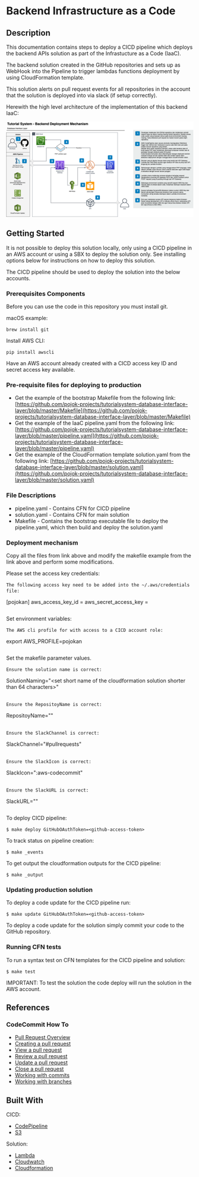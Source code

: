 # Backend Infrastructure as a Code

## Description

This documentation contains steps to deploy a CICD pipeline which deploys the backend APIs solution as part of the Infrastucture as a Code \(IaaC\).

The backend solution created in the GitHub repositories and sets up as WebHook into the Pipeline to trigger lambdas functions deployment by using CloudFormation template.

This solution alerts on pull request events for all repositories in the account that the solution is deployed into via slack \(if setup correctly\).

Herewith the high level architecture of the implementation of this backend IaaC:

![Tutorial System Backend Deployment Mechanism](../.gitbook/assets/tutorial-system-backend-deployment-mechanism.png)

## Getting Started

It is not possible to deploy this solution locally, only using a CICD pipeline in an AWS account or using a SBX to deploy the solution only. See installing options below for instructions on how to deploy this solution.

The CICD pipeline should be used to deploy the solution into the below accounts.

### Prerequisites Components

Before you can use the code in this repository you must install git.

macOS example:

```text
brew install git
```

Install AWS CLI:

```text
pip install awscli
```

Have an AWS account already created with a CICD access key ID and secret access key available.

### Pre-requisite files for deploying to production

* Get the example of the bootstrap Makefile from the following link: [https://github.com/pojok-projects/tutorialsystem-database-interface-layer/blob/master/Makefile](https://github.com/pojok-projects/tutorialsystem-database-interface-layer/blob/master/Makefile) 
* Get the example of the IaaC pipeline.yaml from the following link: [https://github.com/pojok-projects/tutorialsystem-database-interface-layer/blob/master/pipeline.yaml](https://github.com/pojok-projects/tutorialsystem-database-interface-layer/blob/master/pipeline.yaml) 
* Get the example of the CloudFormation template solution.yaml from the following link: [https://github.com/pojok-projects/tutorialsystem-database-interface-layer/blob/master/solution.yaml](https://github.com/pojok-projects/tutorialsystem-database-interface-layer/blob/master/solution.yaml)

### File Descriptions

* pipeline.yaml - Contains CFN for CICD pipeline 
* solution.yaml - Contains CFN for main solution 
* Makefile - Contains the bootstrap executable file to deploy the pipeline.yaml, which then build and deploy the solution.yaml

### Deployment mechanism

Copy all the files from link above and modify the makefile example from the link above and perform some modifications.

Please set the access key credentials:

```text
The following access key need to be added into the ~/.aws/credentials file: 
``` 
[pojokan] 
aws_access_key_id = <access-key> 
aws_secret_access_key = <secret-key> 
``` 
```

Set environment variables:

```text
The AWS cli profile for with access to a CICD account role: 
``` 
export AWS_PROFILE=pojokan 
``` 
```

Set the makefile parameter values.

```text
Ensure the solution name is correct: 
``` 
SolutionNaming="<set short name of the cloudformation solution shorter than 64 characters>" 
``` 

Ensure the RepositoyName is correct: 
``` 
RepositoyName="<refer to the github account repoository name>" 
``` 

Ensure the SlackChannel is correct: 
``` 
SlackChannel="#pullrequests" 
``` 

Ensure the SlackIcon is correct: 
``` 
SlackIcon=":aws-codecommit" 
``` 

Ensure the SlackURL is correct: 
``` 
SlackURL="<set the webhook of the SlackURL>" 
``` 
```

To deploy CICD pipeline:

```text
$ make deploy GitHubOAuthToken=<github-access-token>
```

To track status on pipeline creation:

```text
$ make _events
```

To get output the cloudformation outputs for the CICD pipeline:

```text
$ make _output
```

### Updating production solution

To deploy a code update for the CICD pipeline run:

```text
$ make update GitHubOAuthToken=<github-access-token>
```

To deploy a code update for the solution simply commit your code to the GitHub repository.

### Running CFN tests

To run a syntax test on CFN templates for the CICD pipeline and solution:

```text
$ make test
```

IMPORTANT: To test the solution the code deploy will run the solution in the AWS account.

## References

### CodeCommit How To

* [Pull Request Overview](https://docs.aws.amazon.com/codecommit/latest/userguide/pull-requests.html) 
* [Creating a pull request](https://docs.aws.amazon.com/codecommit/latest/userguide/how-to-create-pull-request.html) 
* [View a pull request](https://docs.aws.amazon.com/codecommit/latest/userguide/how-to-view-pull-request.html) 
* [Review a pull request](https://docs.aws.amazon.com/codecommit/latest/userguide/how-to-review-pull-request.html) 
* [Update a pull request](https://docs.aws.amazon.com/codecommit/latest/userguide/how-to-update-pull-request.html) 
* [Close a pull request](https://docs.aws.amazon.com/codecommit/latest/userguide/how-to-close-pull-request.html) 
* [Working with commits](https://docs.aws.amazon.com/codecommit/latest/userguide/commits.html) 
* [Working with branches](https://docs.aws.amazon.com/codecommit/latest/userguide/branches.html) 

## Built With

CICD:

* [CodePipeline](https://aws.amazon.com/codepipeline/?sc_channel=PS&sc_campaign=acquisition_AU&sc_publisher=google&sc_medium=codepipeline_b&sc_content=codepipeline_e&sc_detail=codepipeline&sc_category=code_pipeline&sc_segment=159815530925&sc_matchtype=e&sc_country=AU&s_kwcid=AL!4422!3!159815530925!e!!g!!codepipeline&ef_id=U-GV4gAAAcit3w06:20180514013441:s) 
* [S3](https://aws.amazon.com/s3/?sc_channel=PS&sc_campaign=acquisition_AU&sc_publisher=google&sc_medium=s3_b&sc_content=s3_e&sc_detail=aws%20s3&sc_category=s3&sc_segment=175046139817&sc_matchtype=e&sc_country=AU&s_kwcid=AL!4422!3!175046139817!e!!g!!aws%20s3&ef_id=U-GV4gAAAcit3w06:20180514013507:s) 

Solution:

* [Lambda](https://aws.amazon.com/lambda/?sc_channel=PS&sc_campaign=acquisition_AU&sc_publisher=google&sc_medium=lambda_b&sc_content=lambda_e&sc_detail=aws%20lambda&sc_category=lambda&sc_segment=221313933066&sc_matchtype=e&sc_country=AU&s_kwcid=AL!4422!3!221313933066!e!!g!!aws%20lambda&ef_id=U-GV4gAAAcit3w06:20180514012145:s) 
* [Cloudwatch](https://aws.amazon.com/cloudwatch/?sc_channel=PS&sc_campaign=acquisition_Au&sc_publisher=google&sc_medium=cloudwatch_b&sc_content=cloudwatch_p&sc_detail=cloudwatch&sc_category=cloudwatch&sc_segment=208324178784&sc_matchtype=p&sc_country=AU&s_kwcid=AL!4422!3!208324178784!p!!g!!cloudwatch&ef_id=U-GV4gAAAcit3w06:20180514012222:s) 
* [Cloudformation](https://aws.amazon.com/cloudformation/?sc_channel=PS&sc_campaign=acquisition_AU&sc_publisher=google&sc_medium=cloudformation_b&sc_content=cloudformation_e&sc_detail=aws%20cloudformation&sc_category=cloudformation&sc_segment=159811816921&sc_matchtype=e&sc_country=AU&s_kwcid=AL!4422!3!159811816921!e!!g!!aws%20cloudformation&ef_id=U-GV4gAAAcit3w06:20180514012257:s) 

